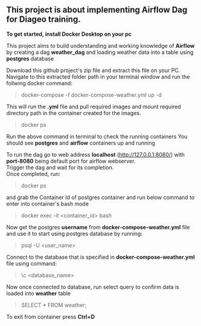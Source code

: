 ## This project is about implementing Airflow Dag for Diageo training.



**To get started, install Docker Desktop on your pc**

This project aims to build understanding and working knowledge of **Airflow** by creating a dag **weather_dag** and loading weather data into a table using **postgres** database

Download this github project's zip file and extract this file on your PC.  
Navigate to this extracted folder path in your terminal window and run the follwing docker command:
> docker-compose -f docker-compose-weather.yml up -d

This will run the **.yml** file and pull required images and mount required directory path in the container created for the images.
> docker ps

Run the above command in terminal to check the running containers
You should see **postgres** and **airflow** containers up and running

To run the dag go to web address **localhost** (http://127.0.0.1:8080/) with **port-8080** being default port for airflow webserver.  
Trigger the dag and wait for its completion.  
Once completed, run:  
> docker ps

and grab the Container Id of postgres container and run below command to enter into container's bash mode
> docker exec -it <container_id> bash

Now get the postgres **username** from **docker-compose-weather.yml** file and use it to start using postgres database by running:
> psql -U <user_name>

Connect to the database that is specified in **docker-compose-weather.yml** file using command:
> \c <database_name>

Now once connected to database, run select query to confirm data is loaded into **weather** table
> SELECT * FROM weather;

To exit from container press **Ctrl+D**

